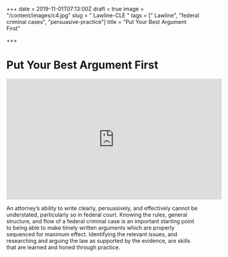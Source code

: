 +++
date = 2019-11-01T07:13:00Z
draft = true
image = "/content/images/c4.jpg"
slug = " Lawline-CLE "
tags = [" Lawline", "federal criminal cases", "persuasive-practice"]
title = "Put Your Best Argument First"

+++
# Put Your Best Argument First

  
<iframe width="560" height="315" src="https://www.youtube.com/embed/0TPG2YbL8hU" frameborder="0" allow="accelerometer; autoplay; encrypted-media; gyroscope; picture-in-picture" allowfullscreen></iframe>  
  
An attorney’s ability to write clearly, persuasively, and effectively cannot be understated, particularly so in federal court. Knowing the rules, general structure, and flow of a federal criminal case is an important starting point to being able to make timely written arguments which are properly sequenced for maximum effect. Identifying the relevant issues, and researching and arguing the law as supported by the evidence, are skills that are learned and honed through practice.